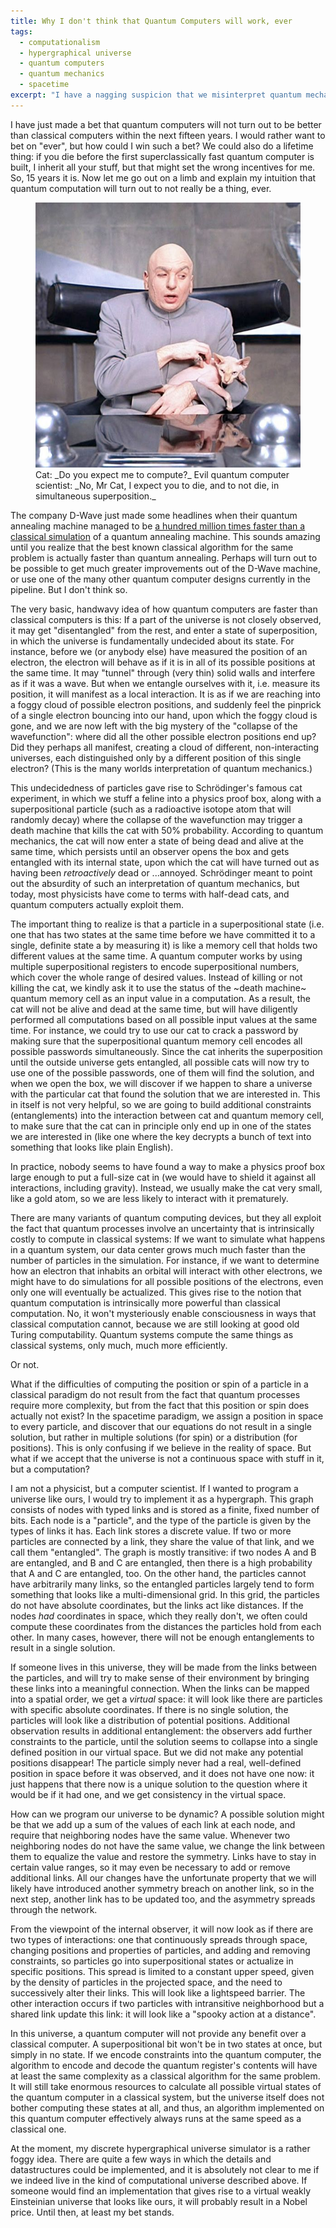 ```yaml
---
title: Why I don't think that Quantum Computers will work, ever
tags: 
  - computationalism
  - hypergraphical universe
  - quantum computers
  - quantum mechanics
  - spacetime
excerpt: "I have a nagging suspicion that we misinterpret quantum mechanics. I am probably wrong, but I believe that quantum computers may always be outperformed by classical algorithms."
---
```


I have just made a bet that quantum computers will not turn out to be better than classical computers within the next fifteen years. I would rather want to bet on "ever", but how could I win such a bet? We could also do a lifetime thing: if you die before the first superclassically fast quantum computer is built, I inherit all your stuff, but that might set the wrong incentives for me. So, 15 years it is. Now let me go out on a limb and explain my intuition that quantum computation will turn out to not really be a thing, ever.


<figure>
     <img src="/images/quantum-computers-wont-work/schroedinger-cat.jpg">
     <figcaption>Cat: _Do you expect me to compute?_
                 Evil quantum computer scientist: _No, Mr Cat, I expect you to die, and to not die, in simultaneous superposition._
</figcaption>
</figure>

The company D-Wave just made some headlines when their quantum annealing machine managed to be [a hundred million times faster than a classical simulation](http://news.mit.edu/2015/3q-scott-aaronson-google-quantum-computing-paper-1211) of a quantum annealing machine. This sounds amazing until you realize that the best known classical algorithm for the same problem is actually faster than quantum annealing. Perhaps will turn out to be possible to get much greater improvements out of the D-Wave machine, or use one of the many other quantum computer designs currently in the pipeline. But I don't think so.

The very basic, handwavy idea of how quantum computers are faster than classical computers is this: If a part of the universe is not closely observed, it may get "disentangled" from the rest, and enter a state of superposition, in which the universe is fundamentally undecided about its state. For instance, before we (or anybody else) have measured the position of an electron, the electron will behave as if it is in all of its possible positions at the same time. It may "tunnel" through (very thin) solid walls and interfere as if it was a wave. But when we entangle ourselves with it, i.e. measure its position, it will manifest as a local interaction. It is as if we are reaching into a foggy cloud of possible electron positions, and suddenly feel the pinprick of a single electron bouncing into our hand, upon which the foggy cloud is gone, and we are now left with the big mystery of the "collapse of the wavefunction": where did all the other possible electron positions end up? Did they perhaps all manifest, creating a cloud of different, non-interacting universes, each distinguished only by a different position of this single electron? (This is the many worlds interpretation of quantum mechanics.)

This undecidedness of particles gave rise to Schrödinger's famous cat experiment, in which we stuff a feline into a physics proof box, along with a superpositional particle (such as a radioactive isotope atom that will randomly decay) where the collapse of the wavefunction may trigger a death machine that kills the cat with 50% probability. According to quantum mechanics, the cat will now enter a state of being dead and alive at the same time, which persists until an observer opens the box and gets entangled with its internal state, upon which the cat will have turned out as having been _retroactively_ dead or ...annoyed. Schrödinger meant to point out the absurdity of such an interpretation of quantum mechanics, but today, most physicists have come to terms with half-dead cats, and quantum computers actually exploit them.

The important thing to realize is that a particle in a superpositional state (i.e. one that has two states at the same time before we have committed it to a single, definite state a by measuring it) is like a memory cell that holds two different values at the same time. A quantum computer works by using multiple superpositional registers to encode superpositional numbers, which cover the whole range of desired values. Instead of killing or not killing the cat, we kindly ask it to use the status of the ~death machine~ quantum memory cell as an input value in a computation. As a result, the cat will not be alive and dead at the same time, but will have diligently performed all computations based on all possible input values at the same time. For instance, we could try to use our cat to crack a password by making sure that the superpositional quantum memory cell encodes all possible passwords simultaneously. Since the cat inherits the superposition until the outside universe gets entangled, all possible cats will now try to use one of the possible passwords, one of them will find the solution, and when we open the box, we will discover if we happen to share a universe with the particular cat that found the solution that we are interested in.
This in itself is not very helpful, so we are going to build additional constraints (entanglements) into the interaction between cat and quantum memory cell, to make sure that the cat can in principle only end up in one of the states we are interested in (like one where the key decrypts a bunch of text into something that looks like plain English).

In practice, nobody seems to have found a way to make a physics proof box large enough to put a full-size cat in (we would have to shield it against all interactions, including gravity). Instead, we usually make the cat very small, like a gold atom, so we are less likely to interact with it prematurely.

There are many variants of quantum computing devices, but they all exploit the fact that quantum processes involve an uncertainty that is intrinsically costly to compute in classical systems: If we want to simulate what happens in a quantum system, our data center grows much much faster than the number of particles in the simulation. For instance, if we want to determine how an electron that inhabits an orbital will interact with other electrons, we might have to do simulations for all possible positions of the electrons, even only one will eventually be actualized. This gives rise to the notion that quantum computation is intrinsically more powerful than classical computation. No, it won't mysteriously enable consciousness in ways that classical computation cannot, because we are still looking at good old Turing computability. Quantum systems compute the same things as classical systems, only much, much more efficiently.

Or not.

What if the difficulties of computing the position or spin of a particle in a classical paradigm do not result from the fact that quantum processes require more complexity, but from the fact that this position or spin does actually not exist? In the spacetime paradigm, we assign a position in space to every particle, and discover that our equations do not result in a single solution, but rather in multiple solutions (for spin) or a distribution (for positions). This is only confusing if we believe in the reality of space. But what if we accept that the universe is not a continuous space with stuff in it, but a computation?

I am not a physicist, but a computer scientist. If I wanted to program a universe like ours, I would try to implement it as a hypergraph. This graph consists of nodes with typed links and is stored as a finite, fixed number of bits. Each node is a "particle", and the type of the particle is given by the types of links it has. Each link stores a discrete value. If two or more particles are connected by a link, they share the value of that link, and we call them "entangled". The graph is mostly transitive: if two nodes A and B are entangled, and B and C are entangled, then there is a high probability that A and C are entangled, too. On the other hand, the particles cannot have arbitrarily many links, so the entangled particles largely tend to form something that looks like a multi-dimensional grid. In this grid, the particles do not have absolute coordinates, but the links act like distances. If the nodes _had_ coordinates in space, which they really don't, we often could compute these coordinates from the distances the particles hold from each other. In many cases, however, there will not be enough entanglements to result in a single solution.

If someone lives in this universe, they will be made from the links between the particles, and will try to make sense of their environment by bringing these links into a meaningful connection. When the links can be mapped into a spatial order, we get a _virtual_ space: it will look like there are particles with specific absolute coordinates. If there is no single solution, the particles will look like a distribution of potential positions. Additional observation results in additional entanglement: the observers add further constraints to the particle, until the solution seems to collapse into a single defined position in our virtual space. But we did not make any potential positions disappear! The particle simply never had a real, well-defined position in space before it was observed, and it does not have one now: it just happens that there now is a unique solution to the question where it would be if it had one, and we get consistency in the virtual space.

How can we program our universe to be dynamic? A possible solution might be that we add up a sum of the values of each link at each node, and require that neighboring nodes have the same value. Whenever two neighboring nodes do not have the same value, we change the link between them to equalize the value and restore the symmetry. Links have to stay in certain value ranges, so it may even be necessary to add or remove additional links. All our changes have the unfortunate property that we will likely have introduced another symmetry breach on another link, so in the next step, another link has to be updated too, and the asymmetry spreads through the network.

From the viewpoint of the internal observer, it will now look as if there are two types of interactions: one that continuously spreads through space, changing positions and properties of particles, and adding and removing constraints, so particles go into superpositional states or actualize in specific positions. This spread is limited to a constant upper speed, given by the density of particles in the projected space, and the need to successively alter their links. This will look like a lightspeed barrier. The other interaction occurs if two particles with intransitive neighborhood but a shared link update this link: it will look like a "spooky action at a distance".

In this universe, a quantum computer will not provide any benefit over a classical computer. A superpositional bit won't be in two states at once, but simply in no state. If we encode constraints into the quantum computer, the algorithm to encode and decode the quantum register's contents will have at least the same complexity as a classical algorithm for the same problem. It will still take enormous resources to calculate all possible virtual states of the quantum computer in a classical system, but the universe itself does not bother computing these states at all, and thus, an algorithm implemented on this quantum computer effectively always runs at the same speed as a classical one.

At the moment, my discrete hypergraphical universe simulator is a rather foggy idea. There are quite a few ways in which the details and datastructures could be implemented, and it is absolutely not clear to me if we indeed live in the kind of computational universe described above. If someone would find an implementation that gives rise to a virtual weakly Einsteinian universe that looks like ours, it will probably result in a Nobel price. Until then, at least my bet stands.